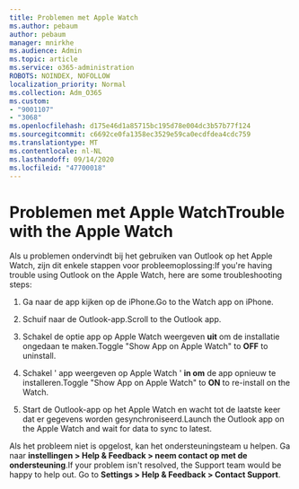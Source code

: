 ```yaml
---
title: Problemen met Apple Watch
ms.author: pebaum
author: pebaum
manager: mnirkhe
ms.audience: Admin
ms.topic: article
ms.service: o365-administration
ROBOTS: NOINDEX, NOFOLLOW
localization_priority: Normal
ms.collection: Adm_O365
ms.custom:
- "9001107"
- "3068"
ms.openlocfilehash: d175e46d1a85715bc195d78e004dc3b57b77f124
ms.sourcegitcommit: c6692ce0fa1358ec3529e59ca0ecdfdea4cdc759
ms.translationtype: MT
ms.contentlocale: nl-NL
ms.lasthandoff: 09/14/2020
ms.locfileid: "47700018"
---
```

# <a name="trouble-with-the-apple-watch"></a><span data-ttu-id="b251e-102">Problemen met Apple Watch</span><span class="sxs-lookup"><span data-stu-id="b251e-102">Trouble with the Apple Watch</span></span>

<span data-ttu-id="b251e-103">Als u problemen ondervindt bij het gebruiken van Outlook op het Apple Watch, zijn dit enkele stappen voor probleemoplossing:</span><span class="sxs-lookup"><span data-stu-id="b251e-103">If you're having trouble using Outlook on the Apple Watch, here are some troubleshooting steps:</span></span> 

1. <span data-ttu-id="b251e-104">Ga naar de app kijken op de iPhone.</span><span class="sxs-lookup"><span data-stu-id="b251e-104">Go to the Watch app on iPhone.</span></span>

2. <span data-ttu-id="b251e-105">Schuif naar de Outlook-app.</span><span class="sxs-lookup"><span data-stu-id="b251e-105">Scroll to the Outlook app.</span></span>

3. <span data-ttu-id="b251e-106">Schakel de optie app op Apple Watch weergeven **uit** om de installatie ongedaan te maken.</span><span class="sxs-lookup"><span data-stu-id="b251e-106">Toggle "Show App on Apple Watch" to **OFF** to uninstall.</span></span>

4. <span data-ttu-id="b251e-107">Schakel ' app weergeven op Apple Watch ' **in om** de app opnieuw te installeren.</span><span class="sxs-lookup"><span data-stu-id="b251e-107">Toggle "Show App on Apple Watch" to **ON** to re-install on the Watch.</span></span>

5. <span data-ttu-id="b251e-108">Start de Outlook-app op het Apple Watch en wacht tot de laatste keer dat er gegevens worden gesynchroniseerd.</span><span class="sxs-lookup"><span data-stu-id="b251e-108">Launch the Outlook app on the Apple Watch and wait for data to sync to latest.</span></span> 

<span data-ttu-id="b251e-109">Als het probleem niet is opgelost, kan het ondersteuningsteam u helpen. Ga naar **instellingen > Help & Feedback > neem contact op met de ondersteuning**.</span><span class="sxs-lookup"><span data-stu-id="b251e-109">If your problem isn't resolved, the Support team would be happy to help out. Go to **Settings > Help & Feedback > Contact Support**.</span></span> 